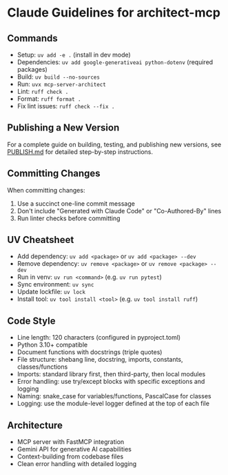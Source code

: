 # Claude Guidelines for architect-mcp

## Commands
- Setup: `uv add -e .` (install in dev mode)
- Dependencies: `uv add google-generativeai python-dotenv` (required packages)
- Build: `uv build --no-sources`
- Run: `uvx mcp-server-architect`
- Lint: `ruff check .`
- Format: `ruff format .`
- Fix lint issues: `ruff check --fix .`

## Publishing a New Version
For a complete guide on building, testing, and publishing new versions, see [PUBLISH.md](PUBLISH.md) for detailed step-by-step instructions.

## Committing Changes
When committing changes:
1. Use a succinct one-line commit message
2. Don't include "Generated with Claude Code" or "Co-Authored-By" lines
3. Run linter checks before committing

## UV Cheatsheet
- Add dependency: `uv add <package>` or `uv add <package> --dev`
- Remove dependency: `uv remove <package>` or `uv remove <package> --dev`
- Run in venv: `uv run <command>` (e.g. `uv run pytest`)
- Sync environment: `uv sync`
- Update lockfile: `uv lock`
- Install tool: `uv tool install <tool>` (e.g. `uv tool install ruff`)

## Code Style
- Line length: 120 characters (configured in pyproject.toml)
- Python 3.10+ compatible
- Document functions with docstrings (triple quotes)
- File structure: shebang line, docstring, imports, constants, classes/functions
- Imports: standard library first, then third-party, then local modules
- Error handling: use try/except blocks with specific exceptions and logging
- Naming: snake_case for variables/functions, PascalCase for classes
- Logging: use the module-level logger defined at the top of each file

## Architecture
- MCP server with FastMCP integration
- Gemini API for generative AI capabilities
- Context-building from codebase files
- Clean error handling with detailed logging